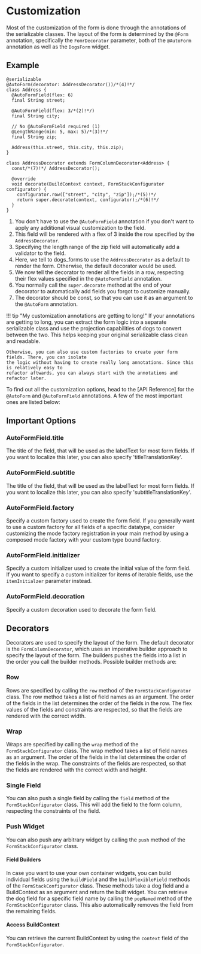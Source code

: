 # Customization

Most of the customization of the form is done through the annotations of the serializable classes.
The layout of the form is determined by the `@Form` annotation, specifically the `FomrDecorator`
parameter, both of the `@AutoForm` annotation as well as the `DogsForm` widget.

## Example
``` { .dart .annotate }
@serializable
@AutoForm(decorator: AddressDecorator())/*(4)!*/
class Address {
  @AutoFormField(flex: 6)
  final String street;
  
  @AutoFormField(flex: 3/*(2)!*/)
  final String city;
  
  // No @AutoFormField required (1)
  @LengthRange(min: 5, max: 5)/*(3)!*/
  final String zip;

  Address(this.street, this.city, this.zip);
}

class AddressDecorator extends FormColumnDecorator<Address> {
  const/*(7)!*/ AddressDecorator();

  @override
  void decorate(BuildContext context, FormStackConfigurator configurator) {
    configurator.row(["street", "city", "zip"]);/*(5)!*/
    return super.decorate(context, configurator);/*(6)!*/
  }
}
```

1. You don't have to use the `@AutoFormField` annotation if you don't want to apply any additional 
    visual customization to the field.
2. This field will be rendered with a flex of 3 inside the row specified by the `AddressDecorator`.
3. Specifying the length range of the zip field will automatically add a validator to the field.
4. Here, we tell to dogs_forms to use the `AddressDecorator` as a default to render the form.
    Otherwise, the default decorator would be used.
5. We now tell the decorator to render all the fields in a row, respecting their flex values specified
    in the `@AutoFormField` annotation.
6. You normally call the `super.decorate` method at the end of your decorator to automatically add
    fields you forgot to customize manually.
7. The decorator should be const, so that you can use it as an argument to the `@AutoForm` annotation.

!!! tip "My customization annotations are getting to long!"
    If your annotations are getting to long, you can extract the form logic into a separate 
    serializable class and use the projection capabilities of dogs to convert between the two.
    This helps keeping your original serializable class clean and readable.

    Otherwise, you can also use custom factories to create your form fields. There, you can isolate
    the logic without having to create really long annotations. Since this is relatively easy to 
    refactor aftwards, you can always start with the annotations and refactor later.

To find out all the customization options, head to the [API Reference] for the `@AutoForm` and
`@AutoFormField` annotations. A few of the most important ones are listed below:

## Important Options
### AutoFormField.title
The title of the field, that will be used as the labelText for most form fields.
If you want to localize this later, you can also specify 'titleTranslationKey'.

### AutoFormField.subtitle
The title of the field, that will be used as the labelText for most form fields.
If you want to localize this later, you can also specify 'subtitleTranslationKey'.

### AutoFormField.factory
Specify a custom factory used to create the form field. If you generally want to use a custom factory
for all fields of a specific datatype, consider customizing the mode factory registration in your
main method by using a composed mode factory with your custom type bound factory.

### AutoFormField.initializer
Specify a custom initializer used to create the initial value of the form field.
If you want to specify a custom initializer for items of iterable fields, use the `itemInitialzer`
parameter instead.

### AutoFormField.decoration
Specify a custom decoration used to decorate the form field.

## Decorators
Decorators are used to specify the layout of the form. The default decorator is the `FormColumnDecorator`,
which uses an imperative builder approach to specify the layout of the form. The builders pushes
the fields into a list in the order you call the builder methods. Possible builder methods are:

### Row
Rows are specified by calling the `row` method of the `FormStackConfigurator` class. The row method
takes a list of field names as an argument. The order of the fields in the list determines the order
of the fields in the row. The flex values of the fields and constraints are respected, so that the
fields are rendered with the correct width.

### Wrap
Wraps are specified by calling the `wrap` method of the `FormStackConfigurator` class. The wrap method
takes a list of field names as an argument. The order of the fields in the list determines the order
of the fields in the wrap. The constraints of the fields are respected, so that the fields are rendered
with the correct width and height.

### Single Field
You can also push a single field by calling the `field` method of the `FormStackConfigurator` class.
This will add the field to the form column, respecting the constraints of the field.

### Push Widget
You can also push any arbitrary widget by calling the `push` method of the `FormStackConfigurator` class.

#### Field Builders
In case you want to use your own container widgets, you can build individual fields using the
`buildField` and the `buildFlexibleField` methods of the `FormStackConfigurator` class. These
methods take a dog field and a BuildContext as an argument and return the built widget.
You can retrieve the dog field for a specific field name by calling the `popNamed` method of the
`FormStackConfigurator` class. This also automatically removes the field from the remaining fields.

#### Access BuildContext
You can retrieve the current BuildContext by using the `context` field of the `FormStackConfigurator`.